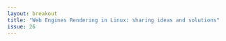 ```yaml
---
layout: breakout
title: "Web Engines Rendering in Linux: sharing ideas and solutions"
issue: 26
---
```


